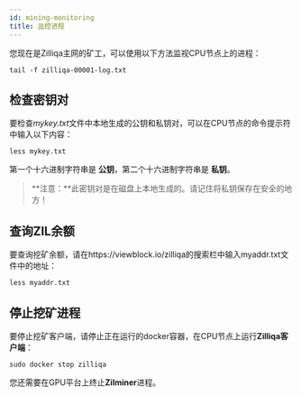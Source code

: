 ```yaml
---
id: mining-monitoring
title: 监控进程
---
```


您现在是Zilliqa主网的矿工，可以使用以下方法监视CPU节点上的进程：

```shell
tail -f zilliqa-00001-log.txt
```

## 检查密钥对

要检查*mykey.txt*文件中本地生成的公钥和私钥对，可以在CPU节点的命令提示符中输入以下内容：

```shell
less mykey.txt
```

第一个十六进制字符串是 **公钥**，第二个十六进制字符串是 **私钥**。

> **注意：**此密钥对是在磁盘上本地生成的。请记住将私钥保存在安全的地方！

## 查询ZIL余额

要查询挖矿余额，请在https://viewblock.io/zilliqa的搜索栏中输入myaddr.txt文件中的地址：

```shell
less myaddr.txt
```

## 停止挖矿进程

要停止挖矿客户端，请停止正在运行的docker容器，在CPU节点上运行**Zilliqa客户端**：

```shell
sudo docker stop zilliqa
```

您还需要在GPU平台上终止**Zilminer**进程。